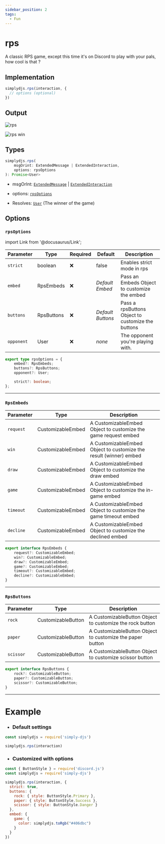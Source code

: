 ```yaml
---
sidebar_position: 2
tags:
  - Fun
---
```


# rps

A classic RPS game, except this time it's on Discord to play with your pals, how cool is that ?

## Implementation

```js
simplydjs.rps(interaction, { 
  // options (optional)
})
```

## Output

![rps](https://i.postimg.cc/vBCNzRK1/image.png)

![rps win](https://i.postimg.cc/ryjTSjCq/image.png)

## Types
```ts
simplydjs.rps(
	msgOrint: ExtendedMessage | ExtendedInteraction,
	options: rpsOptions
): Promise<User>
```

- msgOrInt: [`ExtendedMessage`](/docs/typedef/ExtendedMessage.md) | [`ExtendedInteraction`](/docs/typedef/ExtendedInteraction.md)
- options: [`rpsOptions`](#rpsoptions)

- Resolves: [`User`](https://old.discordjs.dev/#/docs/discord.js/main/class/User) (The winner of the game)

## Options

### `rpsOptions`

import Link from '@docusaurus/Link';

| Parameter | Type | Required | Default    | Description |
| --------- | ----- | -------- | -------- | ---------- |
| `strict` | <Link to="https://developer.mozilla.org/en-US/docs/Web/JavaScript/Reference/Global_Objects/Boolean">boolean</Link>       | ❌ | false | Enables strict mode in rps |
| `embed` | <Link to="#rpsembeds">RpsEmbeds</Link> | ❌   | _Default Embed_     | Pass an Embeds Object to customize the embed  |
| `buttons` | <Link to="#rpsbuttons">RpsButtons</Link> | ❌   | _Default Buttons_     | Pass a rpsButtons Object to customize the buttons  |
| `opponent`   | <Link to="https://old.discordjs.dev/#/docs/discord.js/main/class/User">User</Link>     | ❌        | _none_ | The opponent you're playing with. |


```ts
export type rpsOptions = {
	embed?: RpsEmbeds;
	buttons?: RpsButtons;
	opponent?: User;

	strict?: boolean;
};
```

----------------


### `RpsEmbeds`

| Parameter    | Type   | Description  |
| ------------ | ------ | ------------ |
| `request`        | <Link to="/docs/typedef/CustomizableEmbed.md">CustomizableEmbed</Link> |  A CustomizableEmbed Object to customize the game request embed   |
| `win`        | <Link to="/docs/typedef/CustomizableEmbed.md">CustomizableEmbed</Link> |  A CustomizableEmbed Object to customize the result (winner) embed   |
| `draw`        | <Link to="/docs/typedef/CustomizableEmbed.md">CustomizableEmbed</Link> |  A CustomizableEmbed Object to customize the draw embed   |
| `game`        | <Link to="/docs/typedef/CustomizableEmbed.md">CustomizableEmbed</Link> |  A CustomizableEmbed Object to customize the in-game embed   |
| `timeout`        | <Link to="/docs/typedef/CustomizableEmbed.md">CustomizableEmbed</Link> |  A CustomizableEmbed Object to customize the game timeout embed   |
| `decline`        | <Link to="/docs/typedef/CustomizableEmbed.md">CustomizableEmbed</Link> |  A CustomizableEmbed Object to customize the declined embed   |


```ts
export interface RpsEmbeds {
	request?: CustomizableEmbed;
	win?: CustomizableEmbed;
	draw?: CustomizableEmbed;
	game?: CustomizableEmbed;
	timeout?: CustomizableEmbed;
	decline?: CustomizableEmbed;
}
```

---------------

### `RpsButtons`

| Parameter    | Type   | Description  |
| ------------ | ------ | ------------ |
| `rock`        | <Link to="/docs/typedef/CustomizableButton.md">CustomizableButton</Link> |  A CustomizableButton Object to customize the rock button   |
|  `paper`       | <Link to="/docs/typedef/CustomizableButton.md">CustomizableButton</Link> |  A CustomizableButton Object to customize the paper button   |
|  `scissor`       | <Link to="/docs/typedef/CustomizableButton.md">CustomizableButton</Link> |  A CustomizableButton Object to customize scissor button   |


```ts
export interface RpsButtons {
	rock?: CustomizableButton;
	paper?: CustomizableButton;
	scissor?: CustomizableButton;
}
```

----------------------

# Example


- ### Default settings

```js title="rps.js"
const simplydjs = require('simply-djs')

simplydjs.rps(interaction)
```

- ### Customized with options

```js title="rps.js"
const { ButtonStyle } = require('discord.js')
const simplydjs = require('simply-djs')

simplydjs.rps(interaction, {
  strict: true,
  buttons: {
    rock: { style: ButtonStyle.Primary },
    paper: { style: ButtonStyle.Success },
    scissor: { style: ButtonStyle.Danger }
  },
  embed: {
    game: {
      color: simplydjs.toRgb("#406dbc")
    }
  }
})
```


